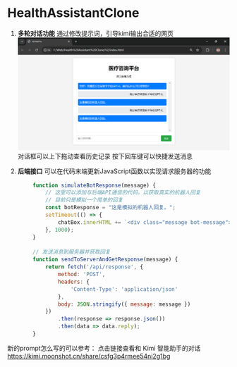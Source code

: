 # HealthAssistantClone
1. **多轮对话功能**
通过修改提示词，引导kimi输出合适的网页
![V2](./asserts/1.png "多轮对话效果")
对话框可以上下拖动查看历史记录
按下回车键可以快捷发送消息  

2. **后端接口**
可以在代码末端更新JavaScript函数以实现请求服务器的功能
```JavaScript
        function simulateBotResponse(message) {
            // 这里可以添加与后端API通信的代码，以获取真实的机器人回复
            // 目前只是模拟一个简单的回复
            const botResponse = "这是模拟的机器人回复。";
            setTimeout(() => {
                chatBox.innerHTML += `<div class="message bot-message">${botResponse}</div>`;
            }, 1000);
        }

        // 发送消息到服务器并获取回复
        function sendToServerAndGetResponse(message) {
            return fetch('/api/response', {
                method: 'POST',
                headers: {
                    'Content-Type': 'application/json'
                },
                body: JSON.stringify({ message: message })
            })
                .then(response => response.json())
                .then(data => data.reply);
        }
```

新的prompt怎么写的可以参考：
点击链接查看和 Kimi 智能助手的对话 https://kimi.moonshot.cn/share/csfg3p4rmee54ni2g1bg
